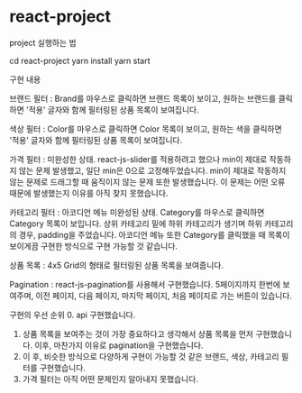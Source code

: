 # react-project

project 실행하는 법

cd react-project
yarn install
yarn start

구현 내용

브랜드 필터 : Brand를 마우스로 클릭하면 브랜드 목록이 보이고, 원하는 브랜드를 클릭하면 '적용' 글자와 함께 필터링된 상품 목록이 보여집니다.

색상 필터 : Color를 마우스로 클릭하면 Color 목록이 보이고, 원하는 색을 클릭하면 '적용' 글자와 함께 필터링된 상품 목록이 보여집니다.

가격 필터 : 미완성한 상태. react-js-slider를 적용하려고 했으나 min이 제대로 작동하지 않는 문제 발생했고, 일단 min은 0으로 고정해두었습니다. min이 제대로 작동하지 않는 문제로 드래그할 때 움직이지 않는 문제 또한 발생했습니다. 이 문제는 어떤 오류 때문에 발생했는지 이유를 아직 찾지 못했습니다.

카테고리 필터 : 아코디언 메뉴 미완성된 상태. Category를 마우스로 클릭하면 Category 목록이 보입니다. 상위 카테고리 밑에 하위 카테고리가 생기며 하위 카테고리의 경우, padding을 주었습니다. 아코디언 메뉴 또한 Category를 클릭했을 때 목록이 보이게끔 구현한 방식으로 구현 가능할 것 같습니다.

상품 목록 : 4x5 Grid의 형태로 필터링된 상품 목록을 보여줍니다.

Pagination : react-js-pagination를 사용해서 구현했습니다. 5페이지까지 한번에 보여주며, 이전 페이지, 다음 페이지, 마지막 페이지, 처음 페이지로 가는 버튼이 있습니다.

구현의 우선 순위
0. api 구현했습니다.
1. 상품 목록을 보여주는 것이 가장 중요하다고 생각해서 상품 목록을 먼저 구현했습니다. 이후, 마찬가지 이유로 pagination을 구현했습니다.
2. 이 후, 비슷한 방식으로 다양하게 구현이 가능할 것 같은 브랜드, 색상, 카테고리 필터를 구현했습니다.
3. 가격 필터는 아직 어떤 문제인지 알아내지 못했습니다.
